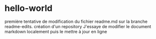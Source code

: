 # hello-world
première tentative de modification du fichier readme.md sur la branche readme-edits.
création d'un repository
J'essaye de modifier le document markdown localement puis le mettre à jour en ligne
